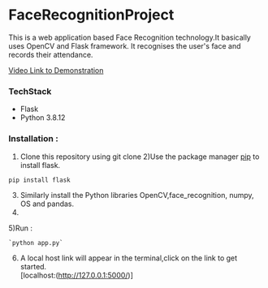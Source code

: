 # FaceRecognitionProject

This is a web application based Face Recognition technology.It basically uses OpenCV and Flask framework. It recognises the user's face and records their attendance.

[Video Link to Demonstration]()


### TechStack
* Flask
* Python 3.8.12

### Installation :
1) Clone this repository using git clone 
2)Use the package manager [pip](https://pip.pypa.io/en/stable/) to install flask.

```bash
pip install flask
```
3) Similarly install the Python libraries OpenCV,face_recognition, numpy, OS and pandas.
4) 
5)Run : 
    
    `python app.py`
6) A local host link will appear in the terminal,click on the link to get started.  
   [localhost:(http://127.0.0.1:5000/)]

